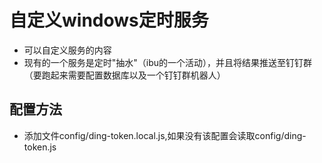 # 自定义windows定时服务

- 可以自定义服务的内容
- 现有的一个服务是定时"抽水"（ibu的一个活动），并且将结果推送至钉钉群（要跑起来需要配置数据库以及一个钉钉群机器人）

## 配置方法

 - 添加文件config/ding-token.local.js,如果没有该配置会读取config/ding-token.js